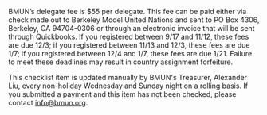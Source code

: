 BMUN’s delegate fee is $55 per delegate.  This fee can be paid either via check made out to Berkeley Model United Nations and sent to PO Box 4306, Berkeley, CA 94704-0306 or through an electronic invoice that will be sent through Quickbooks.  If you registered between 9/17 and 11/12, these fees are due 12/3; if you registered between 11/13 and 12/3, these fees are due 1/7; if you registered between 12/4 and 1/7, these fees are due 1/21.  Failure to meet these deadlines may result in country assignment forfeiture.

This checklist item is updated manually by BMUN's Treasurer, Alexander Liu, every non-holiday Wednesday and Sunday night on a rolling basis. If you submitted a payment and this item has not been checked, please contact info@bmun.org.